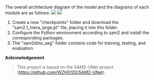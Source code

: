 The overall architecture diagram of the model and the diagrams of each module are as follows:
![](https://github.com/CheneyXuYiMin/SAM2DINO-Seg/blob/master/data/images/DGSUnet%E6%A8%A1%E5%9E%8B-1.png)
![](https://github.com/CheneyXuYiMin/SAM2DINO-Seg/blob/master/data/images/DGSUnet%E6%A8%A1%E5%9E%8B-2.png)
1. Create a new "checkpoints" folder and download the "sam2.1_hiera_large.pt" file, placing it into this folder. 
2. Configure the Python environment according to sam2 and install the corresponding packages.
3. The "sam2dino_seg" folder contains code for training, testing, and evaluation.

**Acknowledgement**  
> This project is based on the SAM2-UNet project (https://github.com/WZH0120/SAM2-UNet).

